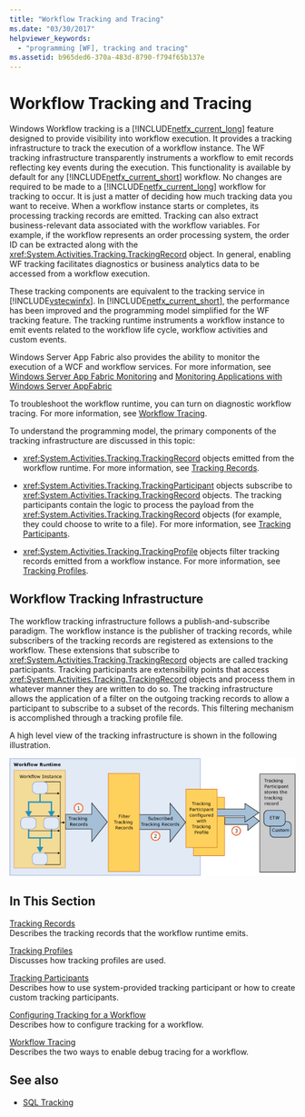```yaml
---
title: "Workflow Tracking and Tracing"
ms.date: "03/30/2017"
helpviewer_keywords: 
  - "programming [WF], tracking and tracing"
ms.assetid: b965ded6-370a-483d-8790-f794f65b137e
---
```

# Workflow Tracking and Tracing
Windows Workflow tracking is a [!INCLUDE[netfx_current_long](../../../includes/netfx-current-long-md.md)] feature designed to provide visibility into workflow execution. It provides a tracking infrastructure to track the execution of a workflow instance. The WF tracking infrastructure transparently instruments a workflow to emit records reflecting key events during the execution. This functionality is available by default for any [!INCLUDE[netfx_current_short](../../../includes/netfx-current-short-md.md)] workflow. No changes are required to be made to a [!INCLUDE[netfx_current_long](../../../includes/netfx-current-long-md.md)] workflow for tracking to occur. It is just a matter of deciding how much tracking data you want to receive. When a workflow instance starts or completes, its processing tracking records are emitted. Tracking can also extract business-relevant data associated with the workflow variables. For example, if the workflow represents an order processing system, the order ID can be extracted along with the <xref:System.Activities.Tracking.TrackingRecord> object. In general, enabling WF tracking facilitates diagnostics or business analytics data to be accessed from a workflow execution.  
  
 These tracking components are equivalent to the tracking service in [!INCLUDE[vstecwinfx](../../../includes/vstecwinfx-md.md)]. In [!INCLUDE[netfx_current_short](../../../includes/netfx-current-short-md.md)], the performance has been improved and the programming model simplified for the WF tracking feature. The tracking runtime instruments a workflow instance to emit events related to the workflow life cycle, workflow activities and custom events.  
  
 Windows Server App Fabric also provides the ability to monitor the execution of a WCF and workflow services. For more information, see [Windows Server App Fabric Monitoring](https://go.microsoft.com/fwlink/?LinkId=201273) and [Monitoring Applications with Windows Server AppFabric](https://go.microsoft.com/fwlink/?LinkId=201287)  
  
 To troubleshoot the workflow runtime, you can turn on diagnostic workflow tracing. For more information, see [Workflow Tracing](workflow-tracing.md).  
  
 To understand the programming model, the primary components of the tracking infrastructure are discussed in this topic:  
  
-   <xref:System.Activities.Tracking.TrackingRecord> objects emitted from the workflow runtime. For more information, see [Tracking Records](tracking-records.md).  
  
-   <xref:System.Activities.Tracking.TrackingParticipant> objects subscribe to <xref:System.Activities.Tracking.TrackingRecord> objects. The tracking participants contain the logic to process the payload from the <xref:System.Activities.Tracking.TrackingRecord> objects (for example, they could choose to write to a file). For more information, see [Tracking Participants](tracking-participants.md).  
  
-   <xref:System.Activities.Tracking.TrackingProfile> objects filter tracking records emitted from a workflow instance. For more information, see [Tracking Profiles](tracking-profiles.md).  
  
## Workflow Tracking Infrastructure  
 The workflow tracking infrastructure follows a publish-and-subscribe paradigm. The workflow instance is the publisher of tracking records, while subscribers of the tracking records are registered as extensions to the workflow. These extensions that subscribe to <xref:System.Activities.Tracking.TrackingRecord> objects are called tracking participants. Tracking participants are extensibility points that access <xref:System.Activities.Tracking.TrackingRecord> objects and process them in whatever manner they are written to do so. The tracking infrastructure allows the application of a filter on the outgoing tracking records to allow a participant to subscribe to a subset of the records. This filtering mechanism is accomplished through a tracking profile file.  
  
 A high level view of the tracking infrastructure is shown in the following illustration.  
  
 ![Workflow Tracking Infrastructure](./media/wv.gif "WV")  
  
## In This Section  
 [Tracking Records](tracking-records.md)  
 Describes the tracking records that the workflow runtime emits.  
  
 [Tracking Profiles](tracking-profiles.md)  
 Discusses how tracking profiles are used.  
  
 [Tracking Participants](tracking-participants.md)  
 Describes how to use system-provided tracking participant or how to create custom tracking participants.  
  
 [Configuring Tracking for a Workflow](configuring-tracking-for-a-workflow.md)  
 Describes how to configure tracking for a workflow.  
  
 [Workflow Tracing](workflow-tracing.md)  
 Describes the two ways to enable debug tracing for a workflow.  
  
## See also
- [SQL Tracking](./samples/sql-tracking.md)
